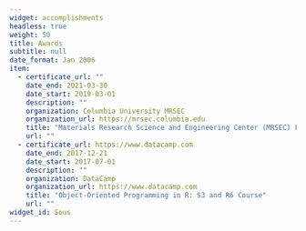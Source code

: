```yaml
---
widget: accomplishments
headless: true
weight: 50
title: Awards
subtitle: null
date_format: Jan 2006
item:
  - certificate_url: ""
    date_end: 2021-03-30
    date_start: 2019-03-01
    description: ""
    organization: Columbia University MRSEC
    organization_url: https://mrsec.columbia.edu
    title: "Materials Research Science and Engineering Center (MRSEC) Fellowship"
    url: ""
  - certificate_url: https://www.datacamp.com
    date_end: 2017-12-21
    date_start: 2017-07-01
    description: ""
    organization: DataCamp
    organization_url: https://www.datacamp.com
    title: "Object-Oriented Programming in R: S3 and R6 Course"
    url: ""
widget_id: Sous
---
```

